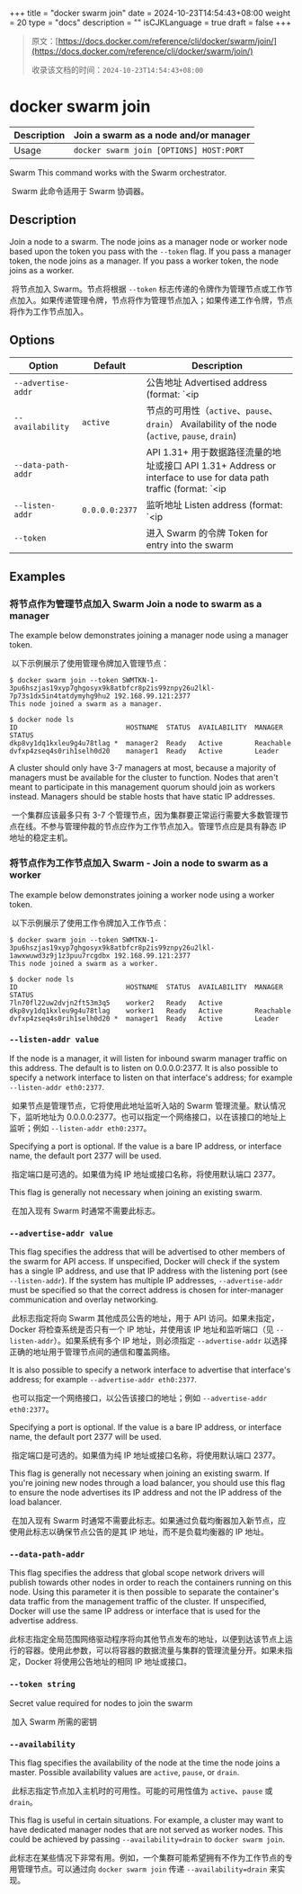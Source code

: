 +++
title = "docker swarm join"
date = 2024-10-23T14:54:43+08:00
weight = 20
type = "docs"
description = ""
isCJKLanguage = true
draft = false
+++

> 原文：[https://docs.docker.com/reference/cli/docker/swarm/join/](https://docs.docker.com/reference/cli/docker/swarm/join/)
>
> 收录该文档的时间：`2024-10-23T14:54:43+08:00`

# docker swarm join

| Description | Join a swarm as a node and/or manager   |
| :---------- | --------------------------------------- |
| Usage       | `docker swarm join [OPTIONS] HOST:PORT` |

Swarm This command works with the Swarm orchestrator.

​	Swarm 此命令适用于 Swarm 协调器。

## Description

Join a node to a swarm. The node joins as a manager node or worker node based upon the token you pass with the `--token` flag. If you pass a manager token, the node joins as a manager. If you pass a worker token, the node joins as a worker.

​	将节点加入 Swarm。节点将根据 `--token` 标志传递的令牌作为管理节点或工作节点加入。如果传递管理令牌，节点将作为管理节点加入；如果传递工作令牌，节点将作为工作节点加入。

## Options

| Option             | Default        | Description                                                  |
| ------------------ | -------------- | ------------------------------------------------------------ |
| `--advertise-addr` |                | 公告地址  Advertised address (format: `<ip|interface>[:port]`) |
| `--availability`   | `active`       | 节点的可用性（`active`、`pause`、`drain`） Availability of the node (`active`, `pause`, `drain`) |
| `--data-path-addr` |                | API 1.31+ 用于数据路径流量的地址或接口 API 1.31+ Address or interface to use for data path traffic (format: `<ip|interface>`) |
| `--listen-addr`    | `0.0.0.0:2377` | 监听地址 Listen address (format: `<ip|interface>[:port]`)    |
| `--token`          |                | 进入 Swarm 的令牌 Token for entry into the swarm             |

## Examples

### 将节点作为管理节点加入 Swarm Join a node to swarm as a manager

The example below demonstrates joining a manager node using a manager token.

​	以下示例展示了使用管理令牌加入管理节点：



```console
$ docker swarm join --token SWMTKN-1-3pu6hszjas19xyp7ghgosyx9k8atbfcr8p2is99znpy26u2lkl-7p73s1dx5in4tatdymyhg9hu2 192.168.99.121:2377
This node joined a swarm as a manager.

$ docker node ls
ID                           HOSTNAME  STATUS  AVAILABILITY  MANAGER STATUS
dkp8vy1dq1kxleu9g4u78tlag *  manager2  Ready   Active        Reachable
dvfxp4zseq4s0rih1selh0d20    manager1  Ready   Active        Leader
```

A cluster should only have 3-7 managers at most, because a majority of managers must be available for the cluster to function. Nodes that aren't meant to participate in this management quorum should join as workers instead. Managers should be stable hosts that have static IP addresses.

​	一个集群应该最多只有 3-7 个管理节点，因为集群要正常运行需要大多数管理节点在线。不参与管理仲裁的节点应作为工作节点加入。管理节点应是具有静态 IP 地址的稳定主机。

### 将节点作为工作节点加入 Swarm - Join a node to swarm as a worker

The example below demonstrates joining a worker node using a worker token.

​	以下示例展示了使用工作令牌加入工作节点：



```console
$ docker swarm join --token SWMTKN-1-3pu6hszjas19xyp7ghgosyx9k8atbfcr8p2is99znpy26u2lkl-1awxwuwd3z9j1z3puu7rcgdbx 192.168.99.121:2377
This node joined a swarm as a worker.

$ docker node ls
ID                           HOSTNAME  STATUS  AVAILABILITY  MANAGER STATUS
7ln70fl22uw2dvjn2ft53m3q5    worker2   Ready   Active
dkp8vy1dq1kxleu9g4u78tlag    worker1   Ready   Active        Reachable
dvfxp4zseq4s0rih1selh0d20 *  manager1  Ready   Active        Leader
```

### `--listen-addr value`

If the node is a manager, it will listen for inbound swarm manager traffic on this address. The default is to listen on 0.0.0.0:2377. It is also possible to specify a network interface to listen on that interface's address; for example `--listen-addr eth0:2377`.

​	如果节点是管理节点，它将使用此地址监听入站的 Swarm 管理流量。默认情况下，监听地址为 0.0.0.0:2377。也可以指定一个网络接口，以在该接口的地址上监听；例如 `--listen-addr eth0:2377`。

Specifying a port is optional. If the value is a bare IP address, or interface name, the default port 2377 will be used.

​	指定端口是可选的。如果值为纯 IP 地址或接口名称，将使用默认端口 2377。

This flag is generally not necessary when joining an existing swarm.

​	在加入现有 Swarm 时通常不需要此标志。

### `--advertise-addr value`

This flag specifies the address that will be advertised to other members of the swarm for API access. If unspecified, Docker will check if the system has a single IP address, and use that IP address with the listening port (see `--listen-addr`). If the system has multiple IP addresses, `--advertise-addr` must be specified so that the correct address is chosen for inter-manager communication and overlay networking.

​	此标志指定将向 Swarm 其他成员公告的地址，用于 API 访问。如果未指定，Docker 将检查系统是否只有一个 IP 地址，并使用该 IP 地址和监听端口（见 `--listen-addr`）。如果系统有多个 IP 地址，则必须指定 `--advertise-addr` 以选择正确的地址用于管理节点间的通信和覆盖网络。

It is also possible to specify a network interface to advertise that interface's address; for example `--advertise-addr eth0:2377`.

​	也可以指定一个网络接口，以公告该接口的地址；例如 `--advertise-addr eth0:2377`。

Specifying a port is optional. If the value is a bare IP address, or interface name, the default port 2377 will be used.

​	指定端口是可选的。如果值为纯 IP 地址或接口名称，将使用默认端口 2377。

This flag is generally not necessary when joining an existing swarm. If you're joining new nodes through a load balancer, you should use this flag to ensure the node advertises its IP address and not the IP address of the load balancer.

​	在加入现有 Swarm 时通常不需要此标志。如果通过负载均衡器加入新节点，应使用此标志以确保节点公告的是其 IP 地址，而不是负载均衡器的 IP 地址。

### `--data-path-addr`

This flag specifies the address that global scope network drivers will publish towards other nodes in order to reach the containers running on this node. Using this parameter it is then possible to separate the container's data traffic from the management traffic of the cluster. If unspecified, Docker will use the same IP address or interface that is used for the advertise address.

​	此标志指定全局范围网络驱动程序将向其他节点发布的地址，以便到达该节点上运行的容器。使用此参数，可以将容器的数据流量与集群的管理流量分开。如果未指定，Docker 将使用公告地址的相同 IP 地址或接口。

### `--token string`

Secret value required for nodes to join the swarm

​	加入 Swarm 所需的密钥

### `--availability`

This flag specifies the availability of the node at the time the node joins a master. Possible availability values are `active`, `pause`, or `drain`.

​	此标志指定节点加入主机时的可用性。可能的可用性值为 `active`、`pause` 或 `drain`。

This flag is useful in certain situations. For example, a cluster may want to have dedicated manager nodes that are not served as worker nodes. This could be achieved by passing `--availability=drain` to `docker swarm join`.

​	此标志在某些情况下非常有用。例如，一个集群可能希望拥有不作为工作节点的专用管理节点。可以通过向 `docker swarm join` 传递 `--availability=drain` 来实现。
